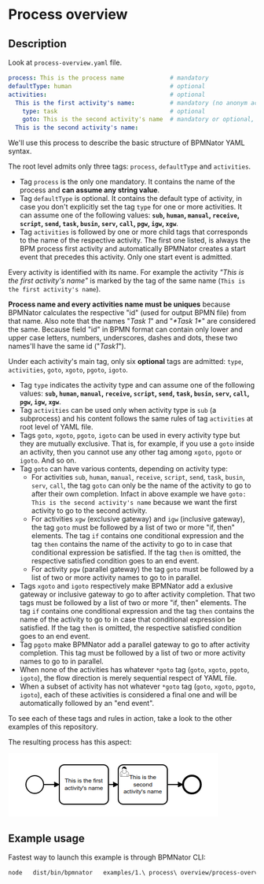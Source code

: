 # Process overview

## Description

Look at `process-overview.yaml` file.

```YAML
process: This is the process name             # mandatory
defaultType: human                            # optional
activities:                                   # optional
  This is the first activity's name:          # mandatory (no anonym activity admitted)
    type: task                                # optional
    goto: This is the second activity's name  # mandatory or optional, depending on "type" tag
  This is the second activity's name:
```

We'll use this process to describe the basic structure of BPMNator YAML syntax.

The root level admits only three tags: `process`, `defaultType` and `activities`.

- Tag `process` is the only one mandatory. It contains the name of the process and __can assume any string value__.
- Tag `defaultType` is optional. It contains the default type of activity, in case you don't explicitly set the tag `type` for one or more activities. It can assume one of the following values: __`sub`, `human`, `manual`, `receive`, `script`, `send`, `task`, `busin`, `serv`, `call`, `pgw`, `igw`, `xgw`__.
- Tag `activities` is followed by one or more child tags that corresponds to the name of the respective activity. The first one listed, is always the BPM process first activity and automatically BPMNator creates a start event that precedes this activity. Only one start event is admitted.

Every activity is identified with its name. For example the activity _"This is the first activity's name"_ is marked by the tag of the same name (`This is the first activity's name`).

__Process name and every activities name must be uniques__ because BPMNator calculates the respective "id" (used for output BPMN file) from that name. Also note that the names "_Task 1_" and "_\*Task  1\*_" are considered the same. Because field "id" in BPMN format can contain only lower and upper case letters, numbers, underscores, dashes and dots, these two names'll have the same id ("_Task1_").

Under each activity's main tag, only six __optional__ tags are admitted: `type`, `activities`, `goto`, `xgoto`, `pgoto`, `igoto`.

- Tag `type` indicates the activity type and can assume one of the following values: __`sub`, `human`, `manual`, `receive`, `script`, `send`, `task`, `busin`, `serv`, `call`, `pgw`, `igw`, `xgw`__.
- Tag `activities` can be used only when activity type is `sub` (a subprocess) and his content follows the same rules of tag `activities` at root level of YAML file.
- Tags `goto`, `xgoto`, `pgoto`, `igoto` can be used in every activity type but they are mutually exclusive. That is, for example, if you use a `goto` inside an activity, then you cannot use any other tag among `xgoto`, `pgoto` or `igoto`. And so on.
- Tag `goto` can have various contents, depending on activity type:
  - For activities `sub`, `human`, `manual`, `receive`, `script`, `send`, `task`, `busin`, `serv`, `call`, the tag `goto` can only be the name of the activity to go to after their own completion. Infact in above example we have `goto: This is the second activity's name` because we want the first activity to go to the second activity.
  - For activities `xgw` (exclusive gateway) and `igw` (inclusive gateway), the tag `goto` must be followed by a list of two or more "if, then" elements. The tag `if` contains one conditional expression and the tag `then` contains the name of the activity to go to in case that conditional expression be satisfied. If the tag `then` is omitted, the respective satisfied condition goes to an end event.
  - For activity `pgw` (parallel gateway) the tag `goto` must be followed by a list of two or more activity names to go to in parallel.
- Tags `xgoto` and `igoto` respectively make BPMNator add a exlusive gateway or inclusive gateway to go to after activity completion. That two tags must be followed by a list of two or more "if, then" elements. The tag `if` contains one conditional expression and the tag `then` contains the name of the activity to go to in case that conditional expression be satisfied. If the tag `then` is omitted, the respective satisfied condition goes to an end event.
- Tag `pgoto` make BPMNator add a parallel gateway to go to after activity completion. This tag must be followed by a list of two or more activity names to go to in parallel.
- When none of the activities has whatever `*goto` tag (`goto`, `xgoto`, `pgoto`, `igoto`), the flow direction is merely sequential respect of YAML file.
- When a subset of activity has not whatever `*goto` tag (`goto`, `xgoto`, `pgoto`, `igoto`), each of these activities is considered a final one and will be automatically followed by an "end event".

To see each of these tags and rules in action, take a look to the other examples of this repository.

The resulting process has this aspect:

![Process overview](process-overview.png?raw=true)

## Example usage
Fastest way to launch this example is through BPMNator CLI:

```BASH
node   dist/bin/bpmnator   examples/1.\ process\ overview/process-overview.yaml   examples/1.\ process\ overview/process-overview.bpmn
```